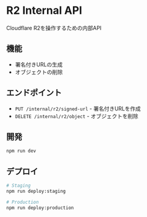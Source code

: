 # R2 Internal API

Cloudflare R2を操作するための内部API

## 機能

- 署名付きURLの生成
- オブジェクトの削除

## エンドポイント

- `PUT /internal/r2/signed-url` - 署名付きURLを作成
- `DELETE /internal/r2/object` - オブジェクトを削除

## 開発

```bash
npm run dev
```

## デプロイ

```bash
# Staging
npm run deploy:staging

# Production  
npm run deploy:production
```